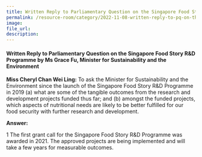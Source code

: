 ```yaml
---  
title: Written Reply to Parliamentary Question on the Singapore Food Story R&D Programme by Ms Grace Fu, Minister for Sustainability and the Environment
permalink: /resource-room/category/2022-11-08-written-reply-to-pq-on-the-singapore-food-story-r&d-programme
image:  
file_url:  
description:  
---  
```

#### Written Reply to Parliamentary Question on the Singapore Food Story R&D Programme by Ms Grace Fu, Minister for Sustainability and the Environment

**Miss Cheryl Chan Wei Ling:** To ask the Minister for Sustainability and the Environment since the launch of the Singapore Food Story R&D Programme in 2019 (a) what are some of the tangible outcomes from the research and development projects funded thus far; and (b) amongst the funded projects, which aspects of nutritional needs are likely to be better fulfilled for our food security with further research and development. 

**Answer:**

1 The first grant call for the Singapore Food Story R&D Programme was awarded in 2021. The approved projects are being implemented and will take a few years for measurable outcomes.
